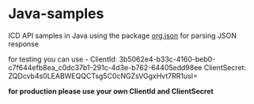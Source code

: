# Java-samples
ICD API samples in Java using the package [org.json](https://github.com/stleary/JSON-java) for parsing JSON response

for testing you can use -
ClientId: 3b5062e4-b33c-4160-beb0-c7f644efb8ea_c0dc37b1-291c-4d3e-b762-64405edd98ee
ClientSecret: ZQDcvb4s0LEABWEQQCTsg5C0cNGZsVGgxHvt7RR1usI=

**for production please use your own ClientId and ClientSecret**
